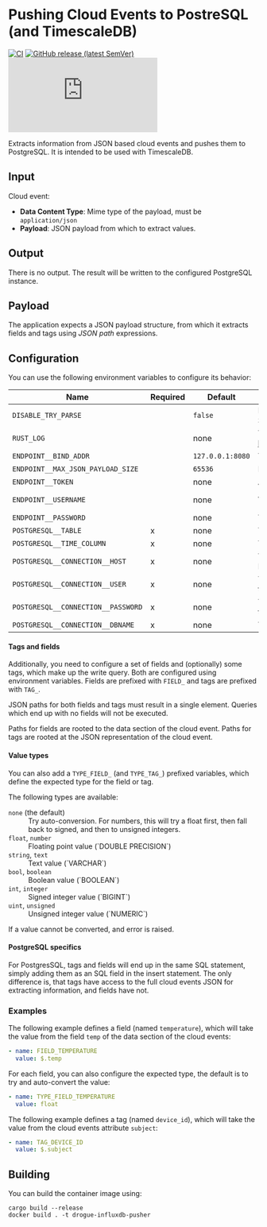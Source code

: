 # Pushing Cloud Events to PostreSQL (and TimescaleDB)

[![CI](https://github.com/drogue-iot/drogue-postgresql-pusher/workflows/CI/badge.svg)](https://github.com/drogue-iot/drogue-postgresql-pusher/actions?query=workflow%3A%22CI%22)
[![GitHub release (latest SemVer)](https://img.shields.io/github/v/tag/drogue-iot/drogue-postgresql-pusher?sort=semver)](https://github.com/orgs/drogue-iot/packages/container/package/drogue-postgresql-pusher)
[![Matrix](https://img.shields.io/matrix/drogue-iot:matrix.org)](https://matrix.to/#/#drogue-iot:matrix.org)

Extracts information from JSON based cloud events and pushes them to PostgreSQL. It is intended to be used with
TimescaleDB.

## Input

Cloud event:

* **Data Content Type**: Mime type of the payload, must be `application/json`
* **Payload**: JSON payload from which to extract values.

## Output

There is no output. The result will be written to the configured PostgreSQL instance.

## Payload

The application expects a JSON payload structure, from which it extracts fields and tags using *JSON path* expressions.

## Configuration

You can use the following environment variables to configure its behavior:

| Name                               | Required | Default          | Description                                                                            |
|------------------------------------| -------- |------------------|----------------------------------------------------------------------------------------|
| `DISABLE_TRY_PARSE`                | | `false`          | Disable trying to parse expected value from String format                              |
| `RUST_LOG`                         | | none             | The configuration of the logger, also see https://docs.rs/env_logger/latest/env_logger/ |
| `ENDPOINT__BIND_ADDR`              | | `127.0.0.1:8080` | The address the HTTP server binds to                                                   |
| `ENDPOINT__MAX_JSON_PAYLOAD_SIZE`  | | `65536`          | Maximum payload size for JSON                                                          |
| `ENDPOINT__TOKEN`                  | | none             | A bearer token the caller has to provide                                               |
| `ENDPOINT__USERNAME`               | | none             | A username the caller has to provide (requires "password" too)                         |
| `ENDPOINT__PASSWORD`               | | none             | The password for the username                                                          |
| `POSTGRESQL__TABLE`                | x | none             | The table to write to                                                                  |
| `POSTGRESQL__TIME_COLUMN`          | x | none             | The column to receive the timestamp                                                    |
| `POSTGRESQL__CONNECTION__HOST`     | x | none             | The hostname (or IP address) of the PostgreSQL instance                                |
| `POSTGRESQL__CONNECTION__USER`     | x | none             | The username to use for authenticating to the database                                 |
| `POSTGRESQL__CONNECTION__PASSWORD` | x | none             | The password to use for authenticating to the database                                 |
| `POSTGRESQL__CONNECTION__DBNAME`   | x | none             | The database to use                                                                    |

#### Tags and fields

Additionally, you need to configure a set of fields and (optionally) some tags, which make up the write query. Both
are configured using environment variables. Fields are prefixed with `FIELD_` and tags are prefixed with `TAG_`.

JSON paths for both fields and tags must result in a single element. Queries which end up with no fields will not
be executed.

Paths for fields are rooted to the data section of the cloud event. Paths for tags are rooted at the JSON
representation of the cloud event.

#### Value types

You can also add a `TYPE_FIELD_` (and `TYPE_TAG_`) prefixed variables, which define the expected type for the field
or tag.

The following types are available:

<dl>
    <dt><code>none</code> (the default)</dt> <dd>Try auto-conversion. For numbers, this will try a float first, then fall back to signed, and then to unsigned integers.</dd>
    <dt><code>float</code>, <code>number</code></dt> <dd>Floating point value (`DOUBLE PRECISION`)</dd>
    <dt><code>string</code>, <code>text</code></dt> <dd>Text value (`VARCHAR`)</dd>
    <dt><code>bool</code>, <code>boolean</code></dt> <dd>Boolean value (`BOOLEAN`)</dd>
    <dt><code>int</code>, <code>integer</code></dt> <dd>Signed integer value (`BIGINT`)</dd>
    <dt><code>uint</code>, <code>unsigned</code></dt> <dd>Unsigned integer value (`NUMERIC`)</dd>
</dl>

If a value cannot be converted, and error is raised.

#### PostgreSQL specifics

For PostgresSQL, tags and fields will end up in the same SQL statement, simply adding them as an SQL field in the
insert statement. The only difference is, that tags have access to the full cloud events JSON for extracting
information, and fields have not.

### Examples

The following example defines a field (named `temperature`), which will take the value from the field `temp` of the
data section of the cloud events:

~~~yaml
- name: FIELD_TEMPERATURE
  value: $.temp
~~~

For each field, you can also configure the expected type, the default is to try and auto-convert the value:

~~~yaml
- name: TYPE_FIELD_TEMPERATURE
  value: float
~~~


The following example defines a tag (named `device_id`), which will take the value from the cloud events attribute
`subject`:

~~~yaml
- name: TAG_DEVICE_ID
  value: $.subject
~~~

## Building

You can build the container image using:

~~~shell
cargo build --release
docker build . -t drogue-influxdb-pusher
~~~
